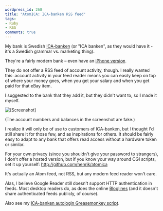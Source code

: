 ```yaml
---
wordpress_id: 260
title: "AtomICA: ICA-banken RSS feed"
tags:
- Ruby
- RSS
comments: true
---
```

My bank is Swedish <a href="http://www.icabanken.se">ICA-banken</a> (or "ICA banken", as they would have it - it's a Swedish grammar vs. marketing thing).

They're a fairly modern bank – even have an <a href="http://iphone.icabanken.se/">iPhone version</a>.

They do not offer a RSS feed of account activity, though. I really wanted this: account activity in your feed reader means you can easily keep on top of where your money goes, when you get your salary and when you get paid for that eBay item.

I suggested to the bank that they add it, but they didn't want to, so I made it myself.

<p class="center"><img src="http://henrik.nyh.se/uploads/atomica.png" class="bordered" alt="[Screenshot]" /></p>

<!--more-->

(The account numbers and balances in the screenshot are fake.)

I realize it will only be of use to customers of ICA-banken, but I thought I'd still share it for those few, and as inspirations for others. It should be fairly easy to adapt to any bank that offers read access without a hardware token or similar.

For your own privacy (since you shouldn't give your password to strangers), I don't offer a hosted version, but if you know your way around CGI scripts, set it up yourself: <a href="http://github.com/henrik/atomica">http://github.com/henrik/atomica</a>

It's actually an Atom feed, not RSS, but any modern feed reader won't care.

Alas, I believe Google Reader still doesn't support HTTP authentication in feeds. Most desktop readers do, as does the online <a href="http://beta.bloglines.com/">Bloglines</a> (and it doesn't share authenticated feeds publicly, of course).

Also see my <a href="http://userscripts.org/scripts/show/1711">ICA-banken autologin Greasemonkey script</a>.
